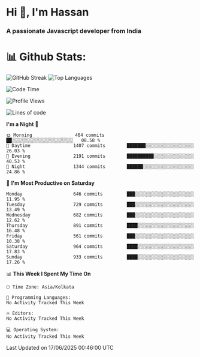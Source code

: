 # Hi 👋, I'm Hassan
### A passionate Javascript developer from India


# 📊 Github Stats:
![GitHub Streak](https://github-readme-streak-stats.herokuapp.com/?user=codeblooded47&theme=dracula&hide_border=false)
![Top Languages](https://github-readme-stats.vercel.app/api/top-langs/?username=codeblooded47&layout=compact&theme=dracula)



<!--START_SECTION:waka-->
![Code Time](http://img.shields.io/badge/Code%20Time-883%20hrs%201%20min-blue)

![Profile Views](http://img.shields.io/badge/Profile%20Views-6-blue)

![Lines of code](https://img.shields.io/badge/From%20Hello%20World%20I%27ve%20Written-24.0%20million%20lines%20of%20code-blue)

**I'm a Night 🦉** 

```text
🌞 Morning                464 commits         ██░░░░░░░░░░░░░░░░░░░░░░░   08.58 % 
🌆 Daytime                1407 commits        ███████░░░░░░░░░░░░░░░░░░   26.03 % 
🌃 Evening                2191 commits        ██████████░░░░░░░░░░░░░░░   40.53 % 
🌙 Night                  1344 commits        ██████░░░░░░░░░░░░░░░░░░░   24.86 % 
```
📅 **I'm Most Productive on Saturday** 

```text
Monday                   646 commits         ███░░░░░░░░░░░░░░░░░░░░░░   11.95 % 
Tuesday                  729 commits         ███░░░░░░░░░░░░░░░░░░░░░░   13.49 % 
Wednesday                682 commits         ███░░░░░░░░░░░░░░░░░░░░░░   12.62 % 
Thursday                 891 commits         ████░░░░░░░░░░░░░░░░░░░░░   16.48 % 
Friday                   561 commits         ███░░░░░░░░░░░░░░░░░░░░░░   10.38 % 
Saturday                 964 commits         ████░░░░░░░░░░░░░░░░░░░░░   17.83 % 
Sunday                   933 commits         ████░░░░░░░░░░░░░░░░░░░░░   17.26 % 
```


📊 **This Week I Spent My Time On** 

```text
🕑︎ Time Zone: Asia/Kolkata

💬 Programming Languages: 
No Activity Tracked This Week

🔥 Editors: 
No Activity Tracked This Week

💻 Operating System: 
No Activity Tracked This Week
```


 Last Updated on 17/06/2025 00:46:00 UTC
<!--END_SECTION:waka-->

